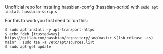 Unofficial repo for installing hassbian-config (hassbian-script) with `sudo apt install hassbian-scripts`
  
For this to work you first need to run this:
```
$ sudo apt install -y apt-transport-https
$ echo "deb [trusted=yes] https://gitlab.com/hassbian/repository/raw/master $(lsb_release -cs) main" | sudo tee -a /etc/apt/sources.list
$ sudo apt-get update
```
